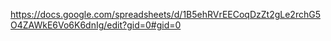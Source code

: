 https://docs.google.com/spreadsheets/d/1B5ehRVrEECoqDzZt2gLe2rchG5O4ZAWkE6Vo6K6dnIg/edit?gid=0#gid=0 
